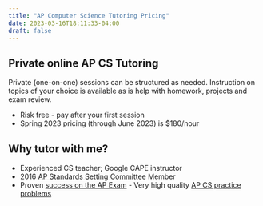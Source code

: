 ```yaml
---
title: "AP Computer Science Tutoring Pricing"
date: 2023-03-16T18:11:33-04:00
draft: false
---
```


## Private online AP CS Tutoring

Private (one-on-one) sessions can be structured as needed. Instruction on topics of your choice is available as is help with homework, projects and exam review.

- Risk free - pay after your first session
- Spring 2023 pricing (through June 2023) is $180/hour

## Why tutor with me?

- Experienced CS teacher; Google CAPE instructor
- 2016 <a href="https://aphighered.collegeboard.org/exams/scoring">[AP Standards Setting Committee](https://aphighered.collegeboard.org/exams/scoring) Member
- Proven [success on the AP Exam](/wp/ap-computer-science-tutor/exam-results/) - Very high quality [AP CS practice problems](https://apcomputersciencetutoring.com/)